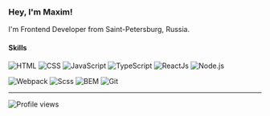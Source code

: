 ### Hey, I'm Maxim!
I'm Frontend Developer from Saint-Petersburg, Russia.

#### Skills
![HTML](https://img.shields.io/badge/-HTML-303030?style=for-the-badge&logo=html5) ![CSS](https://img.shields.io/badge/-CSS-303030?style=for-the-badge&logo=css3) ![JavaScript](https://img.shields.io/badge/-JavaScript-303030?style=for-the-badge&logo=JavaScript) ![TypeScript](https://img.shields.io/badge/-TypeScript-303030?style=for-the-badge&logo=TypeScript) ![ReactJs](https://img.shields.io/badge/-React.js-303030?style=for-the-badge&logo=React) ![Node.js](https://img.shields.io/badge/-Node.JS-303030?style=for-the-badge&logo=Node.js)

![Webpack](https://img.shields.io/badge/-webpack-303030?style=for-the-badge&logo=webpack) ![Scss](https://img.shields.io/badge/-Scss-303030?style=for-the-badge&logo=sass) ![BEM](https://img.shields.io/badge/-BEM-303030?style=for-the-badge&logo=bem) ![Git](https://img.shields.io/badge/-git-303030?style=for-the-badge&logo=Git)

---

![Profile views](https://gpvc.arturio.dev/konstantinovmax) 

<!--
**konstantinovmax/konstantinovmax** is a ✨ _special_ ✨ repository because its `README.md` (this file) appears on your GitHub profile.

Here are some ideas to get you started:

- 🔭 I’m currently working on ...
- 🌱 I’m currently learning ...
- 👯 I’m looking to collaborate on ...
- 🤔 I’m looking for help with ...
- 💬 Ask me about ...
- 📫 How to reach me: ...
- 😄 Pronouns: ...
- ⚡ Fun fact: ...
-->
